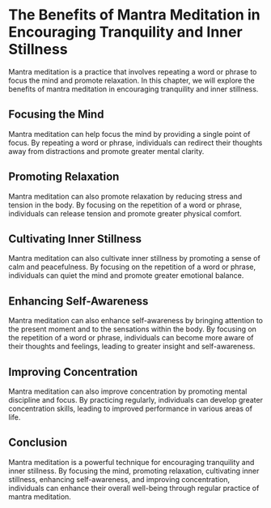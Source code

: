 The Benefits of Mantra Meditation in Encouraging Tranquility and Inner Stillness
==============================================================================================================

Mantra meditation is a practice that involves repeating a word or phrase to focus the mind and promote relaxation. In this chapter, we will explore the benefits of mantra meditation in encouraging tranquility and inner stillness.

Focusing the Mind
-----------------

Mantra meditation can help focus the mind by providing a single point of focus. By repeating a word or phrase, individuals can redirect their thoughts away from distractions and promote greater mental clarity.

Promoting Relaxation
--------------------

Mantra meditation can also promote relaxation by reducing stress and tension in the body. By focusing on the repetition of a word or phrase, individuals can release tension and promote greater physical comfort.

Cultivating Inner Stillness
---------------------------

Mantra meditation can also cultivate inner stillness by promoting a sense of calm and peacefulness. By focusing on the repetition of a word or phrase, individuals can quiet the mind and promote greater emotional balance.

Enhancing Self-Awareness
------------------------

Mantra meditation can also enhance self-awareness by bringing attention to the present moment and to the sensations within the body. By focusing on the repetition of a word or phrase, individuals can become more aware of their thoughts and feelings, leading to greater insight and self-awareness.

Improving Concentration
-----------------------

Mantra meditation can also improve concentration by promoting mental discipline and focus. By practicing regularly, individuals can develop greater concentration skills, leading to improved performance in various areas of life.

Conclusion
----------

Mantra meditation is a powerful technique for encouraging tranquility and inner stillness. By focusing the mind, promoting relaxation, cultivating inner stillness, enhancing self-awareness, and improving concentration, individuals can enhance their overall well-being through regular practice of mantra meditation.
